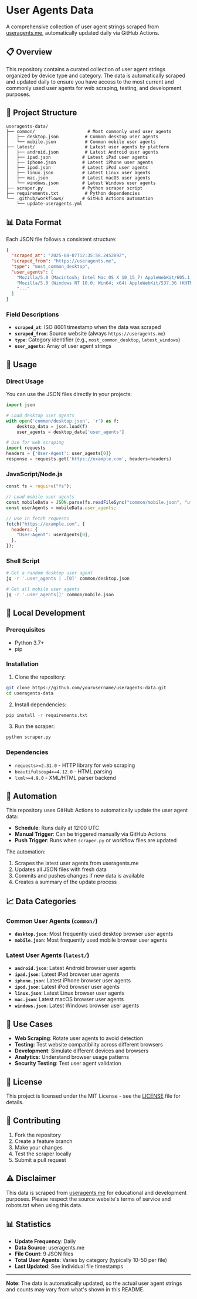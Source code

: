 # User Agents Data

A comprehensive collection of user agent strings scraped from [useragents.me](https://useragents.me), automatically updated daily via GitHub Actions.

## 📋 Overview

This repository contains a curated collection of user agent strings organized by device type and category. The data is automatically scraped and updated daily to ensure you have access to the most current and commonly used user agents for web scraping, testing, and development purposes.

## 📁 Project Structure

```
useragents-data/
├── common/                    # Most commonly used user agents
│   ├── desktop.json          # Common desktop user agents
│   └── mobile.json           # Common mobile user agents
├── latest/                   # Latest user agents by platform
│   ├── android.json          # Latest Android user agents
│   ├── ipad.json            # Latest iPad user agents
│   ├── iphone.json          # Latest iPhone user agents
│   ├── ipod.json            # Latest iPod user agents
│   ├── linux.json           # Latest Linux user agents
│   ├── mac.json             # Latest macOS user agents
│   └── windows.json         # Latest Windows user agents
├── scraper.py               # Python scraper script
├── requirements.txt          # Python dependencies
└── .github/workflows/       # GitHub Actions automation
    └── update-useragents.yml
```

## 📊 Data Format

Each JSON file follows a consistent structure:

```json
{
  "scraped_at": "2025-08-07T12:35:58.245289Z",
  "scraped_from": "https://useragents.me",
  "type": "most_common_desktop",
  "user_agents": [
    "Mozilla/5.0 (Macintosh; Intel Mac OS X 10_15_7) AppleWebKit/605.1.15 (KHTML, like Gecko) Version/17.10 Safari/605.1.1",
    "Mozilla/5.0 (Windows NT 10.0; Win64; x64) AppleWebKit/537.36 (KHTML, like Gecko) Chrome/134.0.0.0 Safari/537.36",
    "..."
  ]
}
```

### Field Descriptions

- **`scraped_at`**: ISO 8601 timestamp when the data was scraped
- **`scraped_from`**: Source website (always `https://useragents.me`)
- **`type`**: Category identifier (e.g., `most_common_desktop`, `latest_windows`)
- **`user_agents`**: Array of user agent strings

## 🚀 Usage

### Direct Usage

You can use the JSON files directly in your projects:

```python
import json

# Load desktop user agents
with open('common/desktop.json', 'r') as f:
    desktop_data = json.load(f)
    user_agents = desktop_data['user_agents']

# Use for web scraping
import requests
headers = {'User-Agent': user_agents[0]}
response = requests.get('https://example.com', headers=headers)
```

### JavaScript/Node.js

```javascript
const fs = require("fs");

// Load mobile user agents
const mobileData = JSON.parse(fs.readFileSync("common/mobile.json", "utf8"));
const userAgents = mobileData.user_agents;

// Use in fetch requests
fetch("https://example.com", {
  headers: {
    "User-Agent": userAgents[0],
  },
});
```

### Shell Script

```bash
# Get a random desktop user agent
jq -r '.user_agents | .[0]' common/desktop.json

# Get all mobile user agents
jq -r '.user_agents[]' common/mobile.json
```

## 🔧 Local Development

### Prerequisites

- Python 3.7+
- pip

### Installation

1. Clone the repository:

```bash
git clone https://github.com/yourusername/useragents-data.git
cd useragents-data
```

2. Install dependencies:

```bash
pip install -r requirements.txt
```

3. Run the scraper:

```bash
python scraper.py
```

### Dependencies

- `requests>=2.31.0` - HTTP library for web scraping
- `beautifulsoup4>=4.12.0` - HTML parsing
- `lxml>=4.9.0` - XML/HTML parser backend

## 🤖 Automation

This repository uses GitHub Actions to automatically update the user agent data:

- **Schedule**: Runs daily at 12:00 UTC
- **Manual Trigger**: Can be triggered manually via GitHub Actions
- **Push Trigger**: Runs when `scraper.py` or workflow files are updated

The automation:

1. Scrapes the latest user agents from useragents.me
2. Updates all JSON files with fresh data
3. Commits and pushes changes if new data is available
4. Creates a summary of the update process

## 📈 Data Categories

### Common User Agents (`common/`)

- **`desktop.json`**: Most frequently used desktop browser user agents
- **`mobile.json`**: Most frequently used mobile browser user agents

### Latest User Agents (`latest/`)

- **`android.json`**: Latest Android browser user agents
- **`ipad.json`**: Latest iPad browser user agents
- **`iphone.json`**: Latest iPhone browser user agents
- **`ipod.json`**: Latest iPod browser user agents
- **`linux.json`**: Latest Linux browser user agents
- **`mac.json`**: Latest macOS browser user agents
- **`windows.json`**: Latest Windows browser user agents

## 🎯 Use Cases

- **Web Scraping**: Rotate user agents to avoid detection
- **Testing**: Test website compatibility across different browsers
- **Development**: Simulate different devices and browsers
- **Analytics**: Understand browser usage patterns
- **Security Testing**: Test user agent validation

## 📝 License

This project is licensed under the MIT License - see the [LICENSE](LICENSE) file for details.

## 🤝 Contributing

1. Fork the repository
2. Create a feature branch
3. Make your changes
4. Test the scraper locally
5. Submit a pull request

## ⚠️ Disclaimer

This data is scraped from [useragents.me](https://useragents.me) for educational and development purposes. Please respect the source website's terms of service and robots.txt when using this data.

## 📊 Statistics

- **Update Frequency**: Daily
- **Data Source**: useragents.me
- **File Count**: 9 JSON files
- **Total User Agents**: Varies by category (typically 10-50 per file)
- **Last Updated**: See individual file timestamps

---

**Note**: The data is automatically updated, so the actual user agent strings and counts may vary from what's shown in this README.
